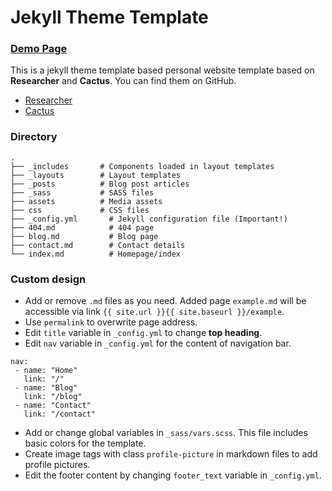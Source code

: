 # Jekyll Theme Template

### [Demo Page](http://gsmark36.github.io)

This is a jekyll theme template based personal website template based on **Researcher** and **Cactus**. You can find them on GitHub. 

- [Researcher](https://github.com/bk2dcradle/researcher)  
- [Cactus](https://github.com/chrismwilliams/astro-theme-cactus)  

### Directory

```
.
├── _includes       # Components loaded in layout templates
├── _layouts        # Layout templates
├── _posts          # Blog post articles
├── _sass           # SASS files
├── assets          # Media assets
├── css             # CSS files
├── _config.yml       # Jekyll configuration file (Important!)
├── 404.md            # 404 page
├── blog.md           # Blog page
├── contact.md        # Contact details
└── index.md          # Homepage/index
```

### Custom design

- Add or remove `.md` files as you need. Added page `example.md` will be accessible via link `{{ site.url }}{{ site.baseurl }}/example`.
- Use `permalink` to overwrite page address.
- Edit `title` variable in `_config.yml` to change **top heading**.
- Edit `nav` variable in `_config.yml` for the content of navigation bar.

```
nav:
 - name: "Home"
   link: "/"
 - name: "Blog"
   link: "/blog"
 - name: "Contact"
   link: "/contact"
```

- Add or change global variables in `_sass/vars.scss`. This file includes basic colors for the template.
- Create image tags with class `profile-picture` in markdown files to add profile pictures. 
- Edit the footer content by changing `footer_text` variable in `_config.yml`.
